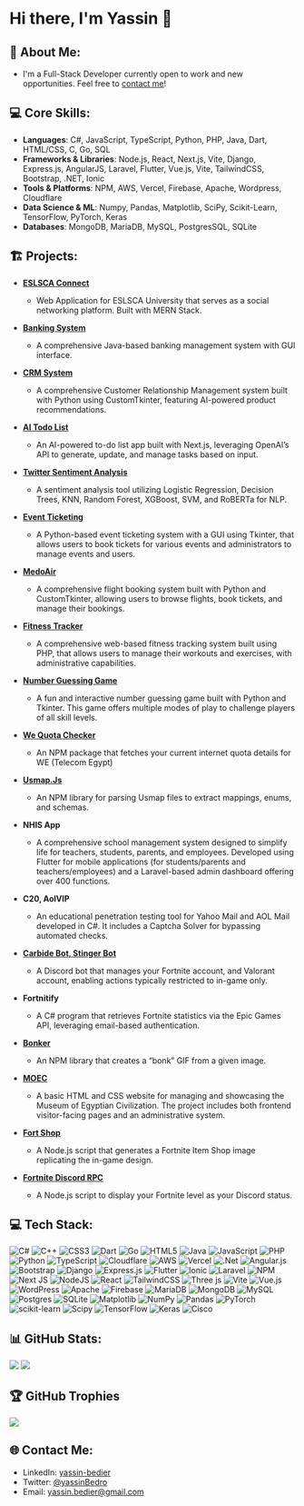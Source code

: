 # Hi there, I'm Yassin 👋

## 🌱 About Me:
- I'm a Full-Stack Developer currently open to work and new opportunities. Feel free to [contact me](#contact-me)!

## 💻 Core Skills:
- **Languages**: C#, JavaScript, TypeScript, Python, PHP, Java, Dart, HTML/CSS, C, Go, SQL
- **Frameworks & Libraries**: Node.js, React, Next.js, Vite, Django, Express.js, AngularJS, Laravel, Flutter, Vue.js, Vite, TailwindCSS, Bootstrap, .NET, Ionic
- **Tools & Platforms**: NPM, AWS, Vercel, Firebase, Apache, Wordpress, Cloudflare
- **Data Science & ML**: Numpy, Pandas, Matplotlib, SciPy, Scikit-Learn, TensorFlow, PyTorch, Keras
- **Databases**: MongoDB, MariaDB, MySQL, PostgresSQL, SQLite


## 🏗️ Projects:

- **[ESLSCA Connect](https://github.com/Im2rnado/eslsca-connect)**
  - Web Application for ESLSCA University that serves as a social networking platform. Built with MERN Stack.

- **[Banking System](https://github.com/Im2rnado/banking-system)**
  - A comprehensive Java-based banking management system with GUI interface.

- **[CRM System](https://github.com/Im2rnado/crm-system)**
  - A comprehensive Customer Relationship Management system built with Python using CustomTkinter, featuring AI-powered product recommendations.

- **[AI Todo List](https://github.com/Im2rnado/ai-todo)**
  - An AI-powered to-do list app built with Next.js, leveraging OpenAI’s API to generate, update, and manage tasks based on input.

- **[Twitter Sentiment Analysis](https://github.com/Im2rnado/twitter-sentiment-analysis)**
  - A sentiment analysis tool utilizing Logistic Regression, Decision Trees, KNN, Random Forest, XGBoost, SVM, and RoBERTa for NLP.

- **[Event Ticketing](https://github.com/Im2rnado/event-ticketing)**
  - A Python-based event ticketing system with a GUI using Tkinter, that allows users to book tickets for various events and administrators to manage events and users.

- **[MedoAir](https://github.com/Im2rnado/medoair)**
  - A comprehensive flight booking system built with Python and CustomTkinter, allowing users to browse flights, book tickets, and manage their bookings.

- **[Fitness Tracker](https://github.com/Im2rnado/medoair)**
  - A comprehensive web-based fitness tracking system built using PHP, that allows users to manage their workouts and exercises, with administrative capabilities.

- **[Number Guessing Game](https://github.com/Im2rnado/number-guessing-game)**
  - A fun and interactive number guessing game built with Python and Tkinter. This game offers multiple modes of play to challenge players of all skill levels.
 
- **[We Quota Checker](https://github.com/Im2rnado/we-quota-checker)**
  - An NPM package that fetches your current internet quota details for WE (Telecom Egypt) 

- **[Usmap.Js](https://github.com/im2rnado/Usmap.js)**
  - An NPM library for parsing Usmap files to extract mappings, enums, and schemas.

- **NHIS App**
  - A comprehensive school management system designed to simplify life for teachers, students, parents, and employees. Developed using Flutter for mobile applications (for students/parents and teachers/employees) and a Laravel-based admin dashboard offering over 400 functions.

- **C20, AolVIP**
  - An educational penetration testing tool for Yahoo Mail and AOL Mail developed in C#. It includes a Captcha Solver for bypassing automated checks.

- **[Carbide Bot, Stinger Bot](https://github.com/im2rnado/Stinger-Help)**
  - A Discord bot that manages your Fortnite account, and Valorant account, enabling actions typically restricted to in-game only.

- **Fortnitify**
  - A C# program that retrieves Fortnite statistics via the Epic Games API, leveraging email-based authentication.

- **[Bonker](https://github.com/im2rnado/Bonker.js)**
  - An NPM library that creates a “bonk” GIF from a given image.

- **[MOEC](https://github.com/Im2rnado/museum)**
  - A basic HTML and CSS website for managing and showcasing the Museum of Egyptian Civilization. The project includes both frontend visitor-facing pages and an administrative system.

- **[Fort Shop](https://github.com/Im2rnado/fitness-tracker)**
  - A Node.js script that generates a Fortnite Item Shop image replicating the in-game design.

- **[Fortnite Discord RPC](https://github.com/im2rnado/Fortnite-Discord-RPC)**
  - A Node.js script to display your Fortnite level as your Discord status.

## 💻 Tech Stack:

![C#](https://img.shields.io/badge/c%23-%23239120.svg?style=for-the-badge&logo=csharp&logoColor=white) ![C++](https://img.shields.io/badge/c++-%2300599C.svg?style=for-the-badge&logo=c%2B%2B&logoColor=white) ![CSS3](https://img.shields.io/badge/css3-%231572B6.svg?style=for-the-badge&logo=css3&logoColor=white) ![Dart](https://img.shields.io/badge/dart-%230175C2.svg?style=for-the-badge&logo=dart&logoColor=white) ![Go](https://img.shields.io/badge/go-%2300ADD8.svg?style=for-the-badge&logo=go&logoColor=white) ![HTML5](https://img.shields.io/badge/html5-%23E34F26.svg?style=for-the-badge&logo=html5&logoColor=white) ![Java](https://img.shields.io/badge/java-%23ED8B00.svg?style=for-the-badge&logo=openjdk&logoColor=white) ![JavaScript](https://img.shields.io/badge/javascript-%23323330.svg?style=for-the-badge&logo=javascript&logoColor=%23F7DF1E) ![PHP](https://img.shields.io/badge/php-%23777BB4.svg?style=for-the-badge&logo=php&logoColor=white) ![Python](https://img.shields.io/badge/python-3670A0?style=for-the-badge&logo=python&logoColor=ffdd54) ![TypeScript](https://img.shields.io/badge/typescript-%23007ACC.svg?style=for-the-badge&logo=typescript&logoColor=white) ![Cloudflare](https://img.shields.io/badge/Cloudflare-F38020?style=for-the-badge&logo=Cloudflare&logoColor=white) ![AWS](https://img.shields.io/badge/AWS-%23FF9900.svg?style=for-the-badge&logo=amazon-aws&logoColor=white) ![Vercel](https://img.shields.io/badge/vercel-%23000000.svg?style=for-the-badge&logo=vercel&logoColor=white) ![.Net](https://img.shields.io/badge/.NET-5C2D91?style=for-the-badge&logo=.net&logoColor=white) ![Angular.js](https://img.shields.io/badge/angular.js-%23E23237.svg?style=for-the-badge&logo=angularjs&logoColor=white) ![Bootstrap](https://img.shields.io/badge/bootstrap-%238511FA.svg?style=for-the-badge&logo=bootstrap&logoColor=white) ![Django](https://img.shields.io/badge/django-%23092E20.svg?style=for-the-badge&logo=django&logoColor=white) ![Express.js](https://img.shields.io/badge/express.js-%23404d59.svg?style=for-the-badge&logo=express&logoColor=%2361DAFB) ![Flutter](https://img.shields.io/badge/Flutter-%2302569B.svg?style=for-the-badge&logo=Flutter&logoColor=white) ![Ionic](https://img.shields.io/badge/Ionic-%233880FF.svg?style=for-the-badge&logo=Ionic&logoColor=white) ![Laravel](https://img.shields.io/badge/laravel-%23FF2D20.svg?style=for-the-badge&logo=laravel&logoColor=white) ![NPM](https://img.shields.io/badge/NPM-%23CB3837.svg?style=for-the-badge&logo=npm&logoColor=white) ![Next JS](https://img.shields.io/badge/Next-black?style=for-the-badge&logo=next.js&logoColor=white) ![NodeJS](https://img.shields.io/badge/node.js-6DA55F?style=for-the-badge&logo=node.js&logoColor=white) ![React](https://img.shields.io/badge/react-%2320232a.svg?style=for-the-badge&logo=react&logoColor=%2361DAFB) ![TailwindCSS](https://img.shields.io/badge/tailwindcss-%2338B2AC.svg?style=for-the-badge&logo=tailwind-css&logoColor=white) ![Three js](https://img.shields.io/badge/threejs-black?style=for-the-badge&logo=three.js&logoColor=white) ![Vite](https://img.shields.io/badge/vite-%23646CFF.svg?style=for-the-badge&logo=vite&logoColor=white) ![Vue.js](https://img.shields.io/badge/vue.js-%2335495e.svg?style=for-the-badge&logo=vuedotjs&logoColor=%234FC08D) ![WordPress](https://img.shields.io/badge/WordPress-%23117AC9.svg?style=for-the-badge&logo=WordPress&logoColor=white) ![Apache](https://img.shields.io/badge/apache-%23D42029.svg?style=for-the-badge&logo=apache&logoColor=white) ![Firebase](https://img.shields.io/badge/firebase-a08021?style=for-the-badge&logo=firebase&logoColor=ffcd34) ![MariaDB](https://img.shields.io/badge/MariaDB-003545?style=for-the-badge&logo=mariadb&logoColor=white) ![MongoDB](https://img.shields.io/badge/MongoDB-%234ea94b.svg?style=for-the-badge&logo=mongodb&logoColor=white) ![MySQL](https://img.shields.io/badge/mysql-4479A1.svg?style=for-the-badge&logo=mysql&logoColor=white) ![Postgres](https://img.shields.io/badge/postgres-%23316192.svg?style=for-the-badge&logo=postgresql&logoColor=white) ![SQLite](https://img.shields.io/badge/sqlite-%2307405e.svg?style=for-the-badge&logo=sqlite&logoColor=white) ![Matplotlib](https://img.shields.io/badge/Matplotlib-%23ffffff.svg?style=for-the-badge&logo=Matplotlib&logoColor=black) ![NumPy](https://img.shields.io/badge/numpy-%23013243.svg?style=for-the-badge&logo=numpy&logoColor=white) ![Pandas](https://img.shields.io/badge/pandas-%23150458.svg?style=for-the-badge&logo=pandas&logoColor=white) ![PyTorch](https://img.shields.io/badge/PyTorch-%23EE4C2C.svg?style=for-the-badge&logo=PyTorch&logoColor=white) ![scikit-learn](https://img.shields.io/badge/scikit--learn-%23F7931E.svg?style=for-the-badge&logo=scikit-learn&logoColor=white) ![Scipy](https://img.shields.io/badge/SciPy-%230C55A5.svg?style=for-the-badge&logo=scipy&logoColor=%white) ![TensorFlow](https://img.shields.io/badge/TensorFlow-%23FF6F00.svg?style=for-the-badge&logo=TensorFlow&logoColor=white) ![Keras](https://img.shields.io/badge/Keras-%23D00000.svg?style=for-the-badge&logo=Keras&logoColor=white) ![Cisco](https://img.shields.io/badge/cisco-%23049fd9.svg?style=for-the-badge&logo=cisco&logoColor=black)

## 📊 GitHub Stats:

![](https://github-readme-stats.vercel.app/api?username=Im2rnado&theme=dark&hide_border=false&include_all_commits=true&count_private=true)
![](https://github-readme-stats.vercel.app/api/top-langs/?username=Im2rnado&theme=dark&hide_border=false&include_all_commits=true&count_private=true&layout=compact)

## 🏆 GitHub Trophies

![](https://github-profile-trophy.vercel.app/?username=Im2rnado&theme=radical&no-frame=false&no-bg=true&margin-w=4)

## 🌐 Contact Me:

- LinkedIn: [yassin-bedier](https://linkedin.com/in/yassin-bedier)
- Twitter: [@yassinBedro](https://x.com/yassinBedro)
- Email: yassin.bedier@gmail.com
